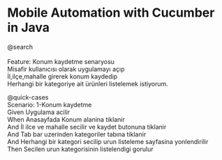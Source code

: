 # Mobile Automation with Cucumber in Java

@search<br>
<br>Feature: Konum kaydetme senaryosu
<br>Misafir kullanıcısı olarak uygulamayı açıp
<br>İl,ilçe,mahalle girerek konum kaydedip
<br>Herhangi bir kategoriye ait ürünleri listelemek istiyorum.

@quick-cases<br>
  Scenario: 1-Konum kaydetme<br>
    Given Uygulama acilir<br>
     When Anasayfada Konum alanina tiklanir<br>
      And İl ilce ve mahalle secilir ve kaydet butonuna tiklanir<br>
      And Tab bar uzerinden kategoriler tabına tiklanir<br>
      And Herhangi bir kategori secilip urun listeleme sayfasina yonlendirilir<br>
     Then Secilen urun kategorisinin listelendigi gorulur<br>


